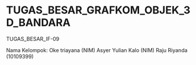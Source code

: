 TUGAS_BESAR_GRAFKOM_OBJEK_3D_BANDARA
====================================

TUGAS_BESAR_IF-09

Nama Kelompok:
Oke triayana (NIM)
Asyer Yulian Kalo (NIM)
Raju Riyanda (10109399)
